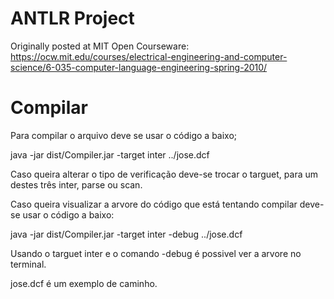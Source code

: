 # ANTLR Project

Originally posted at MIT Open Courseware: https://ocw.mit.edu/courses/electrical-engineering-and-computer-science/6-035-computer-language-engineering-spring-2010/

# Compilar
Para compilar o arquivo deve se usar o código a baixo;

java -jar dist/Compiler.jar -target inter ../jose.dcf

Caso queira alterar o tipo de verificação deve-se trocar o targuet, para um destes três
inter, parse ou scan.

Caso queira visualizar a arvore do código que está tentando compilar deve-se usar o código a baixo:

java -jar dist/Compiler.jar -target inter -debug ../jose.dcf

Usando o targuet inter e o comando -debug é possivel ver a arvore no terminal.

jose.dcf é um exemplo de caminho.